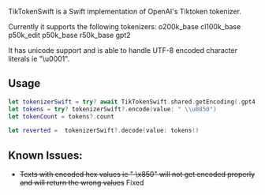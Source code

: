 TikTokenSwift is a Swift implementation of OpenAI's Tiktoken tokenizer.

Currently it supports the following tokenizers:
o200k_base
cl100k_base
p50k_edit
p50k_base
r50k_base
gpt2

It has unicode support and is able to handle UTF-8 encoded character literals ie "\u0001".

## Usage

```swift
let tokenizerSwift = try? await TikTokenSwift.shared.getEncoding(.gpt4)
let tokens = try? tokenizerSwift?.encode(value: " \\u0850")
let tokenCount = tokens?.count

let reverted =  tokenizerSwift?.decode(value: tokens!)
```

## Known Issues:
- ~~Texts with encoded hex values ie " \x850" will not get encoded properly and will return the wrong values~~ Fixed
